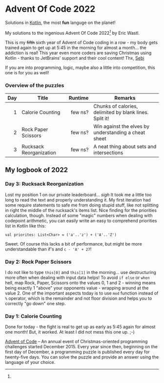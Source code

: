 # Advent Of Code 2022
Solutions in [Kotlin][kotlin], the most **fun** languge on the planet!

My solutions to the ingenious Advent Of Code 2022[^aoc] by Eric Wastl.

This is my ~~fifth~~ sixth year of Advent of Code coding in a row - my body gets trained again to get up at 5:45 in the morning for almost a month... the addiction is real! This year even more coders are saving Christmas using Kotlin - thanks to JetBrains' support and their cool content! Thx, [Sebi][sebi]

If you are into programming, logic, maybe also a little into competition, this one is for you as well!

### Overview of the puzzles
| Day | Title                   | Runtime | Remarks                                                 |
|----:|-------------------------|--------:|---------------------------------------------------------|
|   1 | Calorie Counting        | few ns? | Chunks of calories, delimited by blank lines. Split it! |
|   2 | Rock Paper Scissors     | few ns? | Win against the elves by understanding a cheat sheet    |
|   3 | Rucksack Reorganization | few ns? | A neat thing about sets and intersections               |

## My logbook of 2022

### Day 3: Rucksack Reorganization
Lost my position 1 on our private leaderboard... *sigh*
It took me a little too long to read the text and properly understanding it. My first iteration had some require statements to safe me from doing stupid stuff, like not splitting in right the middle of the rucksack's items list. Nice finding for the priorities calculation, though. Instead of some "magic" numbers when dealing with codepoint arithmetic, you can easily write an easy to comprehend priorities list in Kotlin like this:

    val priorites: List<Char> = ('a'..'z') + ('A'..'Z')

Sweet. Of course this lacks a bit of performance, but might be more understandable than if's and `c - 'A' + 27`!

### Day 2: Rock Paper Scissors
I do not like to type `this[0]` and `this[1]` in the morning... use destructuring more often when dealing with input data helps! To avoid `if else` or `when` hell, map Rock, Paper, Scissors onto the values 0, 1 and 2 - winning means being exactly 1 "above" your opponents value - wrapping around at the value 2. One of the important aspects today is to use `mod` function instead of `%` operator, which is the remainder and not floor division and helps you to correctly "go down" one step.

### Day 1: Calorie Counting
Done for today - the fight is real to get up as early as 5:45 again for almost one month! But, it worked. At least I did not mess this one up. ;-)

[^aoc]:
  [Advent of Code][aoc] – An annual event of Christmas-oriented programming challenges started December 2015. 
  Every year since then, beginning on the first day of December, a programming puzzle is published every day for twenty-five days.
  You can solve the puzzle and provide an answer using the language of your choice.

[aoc]: https://adventofcode.com
[kotlin]: https://www.kotlinlang.org/
[sebi]: https://github.com/SebastianAigner